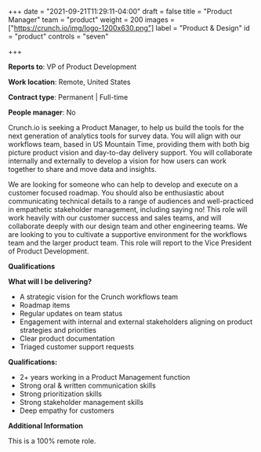 +++
date = "2021-09-21T11:29:11-04:00"
draft = false
title = "Product Manager"
team = "product"
weight = 200
images = ["https://crunch.io/img/logo-1200x630.png"]
label = "Product & Design"
id = "product"
controls = "seven"

+++

**Reports to**: VP of Product Development

**Work location**: Remote, United States

**Contract type**: Permanent | Full-time

**People manager**: No

Crunch.io is seeking a Product Manager, to help us build the tools for the next generation of analytics tools for survey data. You will align with our workflows team, based in US Mountain Time, providing them with both big picture product vision and day-to-day delivery support. You will collaborate internally and externally to develop a vision for how users can work together to share and move data and insights.

We are looking for someone who can help to develop and execute on a customer focused roadmap. You should also be enthusiastic about communicating technical details to a range of audiences and well-practiced in empathetic stakeholder management, including saying no! This role will work heavily with our customer success and sales teams, and will collaborate deeply with our design team and other engineering teams. We are looking to you to cultivate a supportive environment for the workflows team and the larger product team. This role will report to the Vice President of Product Development.

**Qualifications**

**What will I be delivering?**

- A strategic vision for the Crunch workflows team
- Roadmap items
- Regular updates on team status
- Engagement with internal and external stakeholders aligning on product strategies and priorities
- Clear product documentation
- Triaged customer support requests

**Qualifications:**

- 2+ years working in a Product Management function
- Strong oral & written communication skills
- Strong prioritization skills
- Strong stakeholder management skills
- Deep empathy for customers

**Additional Information**

This is a 100% remote role.
